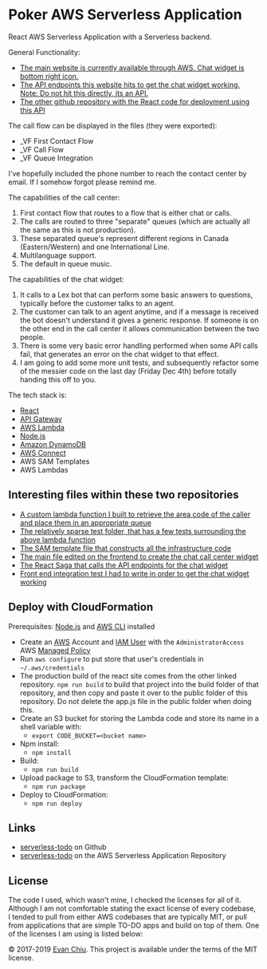 # Poker AWS Serverless Application

React AWS Serverless Application with a Serverless backend.

General Functionality:
* [The main website is currently available through AWS. Chat widget is bottom right icon.](https://3uj83kbjaf.execute-api.us-east-1.amazonaws.com/prod/prod)
* [The API endpoints this website hits to get the chat widget working. Note: Do not hit this directly, its an API.](https://yk940tr4lj.execute-api.us-east-1.amazonaws.com/Prod)
* [The other github repository with the React code for deployment using this API](https://github.com/CodeItQuick/PokerHandRangeRubyReact/tree/amazonConnect/integration)

The call flow can be displayed in the files (they were exported):
* _VF First Contact Flow
* _VF Call Flow
* _VF Queue Integration

I've hopefully included the phone number to reach the contact center by email. If I somehow forgot please remind me.

The capabilities of the call center:
1. First contact flow that routes to a flow that is either chat or calls.
1. The calls are routed to three "separate" queues (which are actually all the same as this is not production).
1. These separated queue's represent different regions in Canada (Eastern/Western) and one International Line.
1. Multilanguage support.
1. The default in queue music.

The capabilities of the chat widget:
1. It calls to a Lex bot that can perform some basic answers to questions, typically before the customer talks to an agent.
1. The customer can talk to an agent anytime, and if a message is received the bot doesn't understand it gives a 
generic response. If someone is on the other end in the call center it allows communication between the two people.
1. There is some very basic error handling performed when some API calls fail, that generates an error on the chat widget
to that effect.
1. I am going to add some more unit tests, and subsequently refactor some of the messier code on the last day (Friday Dec 4th)
before totally handing this off to you.


The tech stack is: 
* [React](https://reactjs.org)
* [API Gateway](https://aws.amazon.com/api-gateway/) 
* [AWS Lambda](https://aws.amazon.com/lambda) 
* [Node.js](https://nodejs.org/) 
* [Amazon DynamoDB](https://aws.amazon.com/dynamodb/)
* [AWS Connect](https://aws.amazon.com/connect/)
* AWS SAM Templates
* AWS Lambdas

## Interesting files within these two repositories
* [A custom lambda function I built to retrieve the area code of the caller and place them in an appropriate queue](https://github.com/CodeItQuick/serverless-poker-app/blob/aws/deployed/src/awsConnectHandler/customConnectLambda.js)
* [The relatively sparse test folder, that has a few tests surrounding the above lambda function](https://github.com/CodeItQuick/serverless-poker-app/tree/aws/deployed/tests)
* [The SAM template file that constructs all the infrastructure code](https://github.com/CodeItQuick/serverless-poker-app/blob/aws/deployed/template.yml)
* [The main file edited on the frontend to create the chat call center widget](https://github.com/CodeItQuick/PokerHandRangeRubyReact/blob/amazonConnect/integration/backend/frontend/src/containers/App/App.js)
* [The React Saga that calls the API endpoints for the chat widget](https://github.com/CodeItQuick/PokerHandRangeRubyReact/blob/amazonConnect/integration/backend/frontend/src/containers/MainPage/saga.js)
* [Front end integration test I had to write in order to get the chat widget working](https://github.com/CodeItQuick/PokerHandRangeRubyReact/pull/69/files#diff-db2ecf1a06ee4b76a55cba21532479947c3b924a4c5633c6c022a7daf2aa99f2)
## Deploy with CloudFormation

Prerequisites: [Node.js](https://nodejs.org/en/) and [AWS CLI](http://docs.aws.amazon.com/cli/latest/userguide/installing.html) installed

* Create an [AWS](https://aws.amazon.com/) Account and [IAM User](https://aws.amazon.com/iam/) with the `AdministratorAccess` AWS [Managed Policy](http://docs.aws.amazon.com/IAM/latest/UserGuide/access_policies_managed-vs-inline.html)
* Run `aws configure` to put store that user's credentials in `~/.aws/credentials`
* The production build of the react site comes from the other linked repository. `npm run build` to build that project into the build
  folder of that repository, and then copy and paste it over to the public folder of this repository. Do not delete the app.js file in
  the public folder when doing this.
* Create an S3 bucket for storing the Lambda code and store its name in a shell variable with:
  * `export CODE_BUCKET=<bucket name>`
* Npm install:
  * `npm install`
* Build:
  * `npm run build`
* Upload package to S3, transform the CloudFormation template:
  * `npm run package`
* Deploy to CloudFormation:
  * `npm run deploy`

## Links
* [serverless-todo](https://github.com/evanchiu/serverless-todo) on Github
* [serverless-todo](https://serverlessrepo.aws.amazon.com/#/applications/arn:aws:serverlessrepo:us-east-1:233054207705:applications~serverless-todo) on the AWS Serverless Application Repository

## License
The code I used, which wasn't mine, I checked the licenses for all of it. Although I am not comfortable stating
the exact license of every codebase, I tended to pull from either AWS codebases that are typically MIT, or pull
from applications that are simple TO-DO apps and build on top of them. One of the licenses I am using is listed below:

&copy; 2017-2019 [Evan Chiu](https://evanchiu.com). This project is available under the terms of the MIT license.
